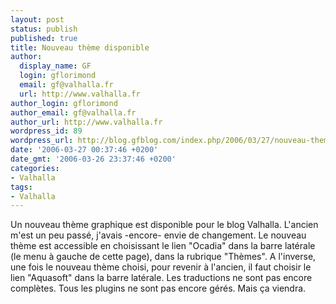 ```yaml
---
layout: post
status: publish
published: true
title: Nouveau thème disponible
author:
  display_name: GF
  login: gflorimond
  email: gf@valhalla.fr
  url: http://www.valhalla.fr
author_login: gflorimond
author_email: gf@valhalla.fr
author_url: http://www.valhalla.fr
wordpress_id: 89
wordpress_url: http://blog.gfblog.com/index.php/2006/03/27/nouveau-theme-disponible/
date: '2006-03-27 00:37:46 +0200'
date_gmt: '2006-03-26 23:37:46 +0200'
categories:
- Valhalla
tags:
- Valhalla
---
```

<p>Un nouveau thème graphique est disponible pour le blog Valhalla. L'ancien m'est un peu passé, j'avais -encore- envie de changement. Le nouveau thème est accessible en choisissant le lien "Ocadia" dans la barre latérale (le menu à gauche de cette page), dans la rubrique "Thèmes". A l'inverse, une fois le nouveau thème choisi, pour revenir à l'ancien, il faut choisir le lien "Aquasoft" dans la barre latérale. Les traductions ne sont pas encore complètes. Tous les plugins ne sont pas encore gérés. Mais ça viendra.</p>
